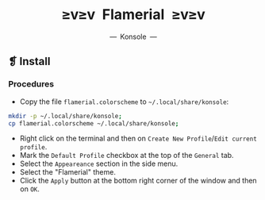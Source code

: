 <h1 align="center">≥v≥v&ensp;Flamerial&ensp;≥v≥v</h1>
<p align="center">—&ensp;Konsole&ensp;—</p>

## ❡ Install
### Procedures
- Copy the file `flamerial.colorscheme` to `~/.local/share/konsole`:
```zsh
mkdir -p ~/.local/share/konsole;
cp flamerial.colorscheme ~/.local/share/konsole;
```
- Right click on the terminal and then on `Create New Profile`/`Edit current profile`.
- Mark the `Default Profile` checkbox at the top of the `General` tab.
- Select the `Appeareance` section in the side menu.
- Select the "Flamerial" theme.
- Click the `Apply` button at the bottom right corner of the window and then on `OK`.
